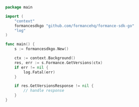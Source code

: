 <!-- Start SDK Example Usage -->


```go
package main

import (
	"context"
	formancesdkgo "github.com/formancehq/formance-sdk-go"
	"log"
)

func main() {
	s := formancesdkgo.New()

	ctx := context.Background()
	res, err := s.Formance.GetVersions(ctx)
	if err != nil {
		log.Fatal(err)
	}

	if res.GetVersionsResponse != nil {
		// handle response
	}
}

```
<!-- End SDK Example Usage -->